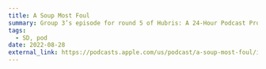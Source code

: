 ```yaml
---
title: A Soup Most Foul
summary: Group 3’s episode for round 5 of Hubris: A 24-Hour Podcast Project. I was the sound designer and dialogue editor. There’s nothing funnier to me than a well-timed “thud” sound effect.
tags:
  - SD, pod
date: 2022-08-28
external_link: https://podcasts.apple.com/us/podcast/a-soup-most-foul/id1545216685?i=1000577567942
---
```

